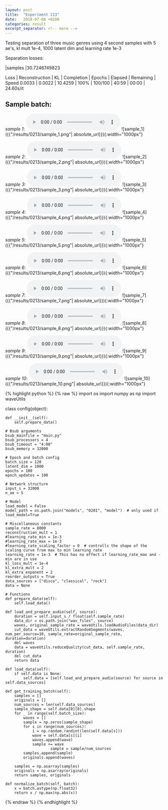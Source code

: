 ```yaml
---
layout: post
title:  "Experiment 213"
date:   2018-07-08 +0200
categories: result
excerpt_separator: <!-- more -->
---
```

Testing separation of three music genres using 4 second samples with 5 ae's, kl mult 1e-4, 1000 latent dim and learning rate 1e-3

Separation losses:

|samples
|30.7246749823

Loss | Reconstruction | KL | Completion | Epochs | Elapsed | Remaining | Speed
0.0033 | 0.0022 | 10.4259 | 100% | 100/100 | 40:59 | 00:00 | 24.60s/it<!-- more -->

## **Sample batch**:
_sample 1_:
<audio src="/ResultsOverview/results/0213/sample_1.wav" controls preload></audio>
![sample_1]({{"/results/0213/sample_1.png"| absolute_url}}){:width="1000px"}

_sample 2_:
<audio src="/ResultsOverview/results/0213/sample_2.wav" controls preload></audio>
![sample_2]({{"/results/0213/sample_2.png"| absolute_url}}){:width="1000px"}

_sample 3_:
<audio src="/ResultsOverview/results/0213/sample_3.wav" controls preload></audio>
![sample_3]({{"/results/0213/sample_3.png"| absolute_url}}){:width="1000px"}

_sample 4_:
<audio src="/ResultsOverview/results/0213/sample_4.wav" controls preload></audio>
![sample_4]({{"/results/0213/sample_4.png"| absolute_url}}){:width="1000px"}

_sample 5_:
<audio src="/ResultsOverview/results/0213/sample_5.wav" controls preload></audio>
![sample_5]({{"/results/0213/sample_5.png"| absolute_url}}){:width="1000px"}

_sample 6_:
<audio src="/ResultsOverview/results/0213/sample_6.wav" controls preload></audio>
![sample_6]({{"/results/0213/sample_6.png"| absolute_url}}){:width="1000px"}

_sample 7_:
<audio src="/ResultsOverview/results/0213/sample_7.wav" controls preload></audio>
![sample_7]({{"/results/0213/sample_7.png"| absolute_url}}){:width="1000px"}

_sample 8_:
<audio src="/ResultsOverview/results/0213/sample_8.wav" controls preload></audio>
![sample_8]({{"/results/0213/sample_8.png"| absolute_url}}){:width="1000px"}

_sample 9_:
<audio src="/ResultsOverview/results/0213/sample_9.wav" controls preload></audio>
![sample_9]({{"/results/0213/sample_9.png"| absolute_url}}){:width="1000px"}

_sample 10_:
<audio src="/ResultsOverview/results/0213/sample_10.wav" controls preload></audio>
![sample_10]({{"/results/0213/sample_10.png"| absolute_url}}){:width="1000px"}


{% highlight python %}
{% raw %}
import os
import numpy as np
import waveUtils


class config(object):

	def __init__(self):
		self.prepare_data()

	# Bsub arguments
	bsub_mainfile = "main.py"
	bsub_processors = 4
	bsub_timeout = "4:00"
	bsub_memory = 32000

	# Epoch and batch config
	batch_size = 128
	latent_dim = 1000
	epochs = 100
	epoch_updates = 100

	# Network structure
	input_s = 32000
	n_ae = 5

	# Model
	load_model = False
	model_path = os.path.join("models", "0201", "model")  # only used if load_model=True

	# Miscellaneous constants
	sample_rate = 8000
	reconstruction_mult = 1
	#learning_rate_min = 1e-3
	#learning_rate_max = 1e-3
	#learning_rate_scaling_factor = 0  # controlls the shape of the scaling curve from max to min learning rate
	learning_rate = 1e-3  # This has no effect if learning_rate_max and -min are in use
	kl_loss_mult = 1e-4
	kl_extra_mult = 2
	kl_extra_exponent = 2
	reorder_outputs = True
	data_sources = ["disco", "classical", "rock"]
	data = None

	# Functions
	def prepare_data(self):
		self.load_data()

	def load_and_prepare_audio(self, source):
		duration = self.input_s / float(self.sample_rate)
		data_dir = os.path.join("wav_files", source)
		waves, original_sample_rate = waveUtils.loadAudioFiles(data_dir)
		cut_data = waveUtils.extractRandomSegments(waves, num_per_source=10, sample_rate=original_sample_rate, duration=duration)
		del waves
		data = waveUtils.reduceQuality(cut_data, self.sample_rate, duration)
		del cut_data
		return data

	def load_data(self):
		if self.data is None:
			self.data = [self.load_and_prepare_audio(source) for source in self.data_sources]

	def get_training_batch(self):
		samples = []
		originals = []
		num_sources = len(self.data_sources)
		sample_shape = self.data[0][0].shape
		for _ in range(self.batch_size):
			waves = []
			sample = np.zeros(sample_shape)
			for s in range(num_sources):
				i = np.random.randint(len(self.data[s]))
				wave = self.data[s][i]
				waves.append(wave)
				sample += wave
                        sample = sample/num_sources
			samples.append(sample)
			originals.append(waves)

		samples = np.asarray(samples)
		originals = np.asarray(originals)
		return samples, originals

	def normalize_batch(self, batch):
		x = batch.astype(np.float32)
		return x / np.max(np.abs(x))


{% endraw %}
{% endhighlight %}
